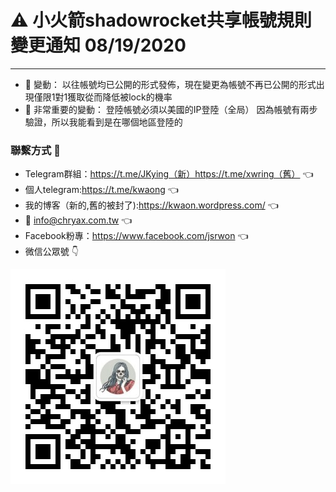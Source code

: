 # ⚠️ 小火箭shadowrocket共享帳號規則變更通知 08/19/2020
-----------
- 🔖 變動： 以往帳號均已公開的形式發佈，現在變更為帳號不再已公開的形式出現僅限1對1獲取從而降低被lock的機率
- 🔖 非常重要的變動： 登陸帳號必須以美國的IP登陸（全局） 因為帳號有兩步驗證，所以我能看到是在哪個地區登陸的

### 聯繫方式 :bell:

- Telegram群組：https://t.me/JKying（新）https://t.me/xwring（舊）  :point_left:
- 個人telegram:https://t.me/kwaong 👈
- 我的博客（新的,舊的被封了):https://kwaon.wordpress.com/ 👈
- :email: info@chryax.com.tw :point_left:
- Facebook粉專：https://www.facebook.com/jsrwon :point_left:
- 微信公眾號 :point_down:

![image](https://github.com/hkjswong/shadowsocksR-setup/blob/master/%E5%BE%AE%E4%BF%A1%E5%85%AC%E7%9C%BE%E8%99%9F.jpg)
